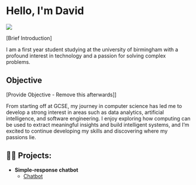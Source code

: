 # Hello, I'm David
<a href="https://www.linkedin.com/in/david-duodu-024a5b317/"><img src="https://img.shields.io/badge/-LinkedIn-0072b1?&style=for-the-badge&logo=linkedin&logoColor=white" /></a>

[Brief Introduction]

I am a first year student studying at the university of birmingham with a profound interest in technology and a passion for solving complex problems.

## Objective
[Provide Objective - Remove this afterwards]]

From starting off at GCSE, my journey in computer science has led me to develop a strong interest in areas such as data analytics, artificial intelligence, and software engineering. I enjoy exploring how computing can be used to extract meaningful insights and build intelligent systems, and I’m excited to continue developing my skills and discovering where my passions lie.

<h2>👨‍💻 Projects:</h2>

- <b>Simple-response chatbot</b>
  - [Chatbot](https://github.com/dd-121/BCGx-Financial-Chatbot)
